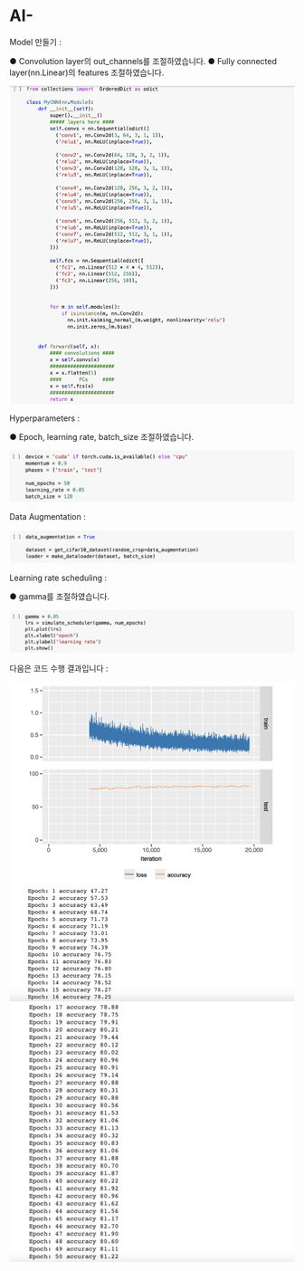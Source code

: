 # AI-

Model 만들기 : 

● Convolution layer의 out_channels를 조절하였습니다.
● Fully connected layer(nn.Linear)의 features 조절하였습니다.

![code_1](code_1.png)


Hyperparameters : 

● Epoch, learning rate, batch_size 조절하였습니다.

![code_2](code_2.png)


Data Augmentation : 

![code_3](code_3.png)


Learning rate scheduling : 

● gamma를 조절하였습니다.

![code_4](code_4.png)


다음은 코드 수행 결과입니다 :

![result_1](result_1.png)
![result_2](result_2.png)
